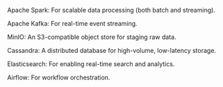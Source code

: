 Apache Spark: For scalable data processing (both batch and streaming).


Apache Kafka: For real-time event streaming.


MinIO: An S3-compatible object store for staging raw data.


Cassandra: A distributed database for high-volume, low-latency storage.


Elasticsearch: For enabling real-time search and analytics.


Airflow: For workflow orchestration.

